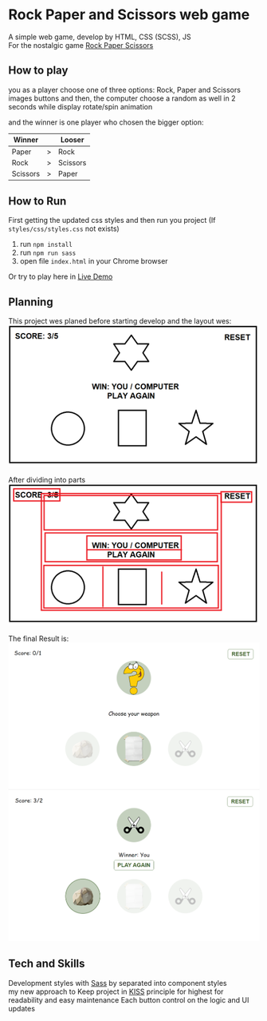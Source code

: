 # Rock Paper and Scissors web game

A simple web game, develop by HTML, CSS (SCSS), JS <br/>
For the nostalgic game [Rock Paper Scissors](https://he.wikipedia.org/wiki/%D7%90%D7%91%D7%9F_%D7%A0%D7%99%D7%99%D7%A8_%D7%95%D7%9E%D7%A1%D7%A4%D7%A8%D7%99%D7%99%D7%9D)

## How to play
you as a player choose one of three options: Rock, Paper and Scissors images buttons
and then, the computer choose a random as well in 2 seconds while display rotate/spin animation

and the winner is one player who chosen the bigger option: <br>

| Winner   |     | Looser   |
|----------|:---:|----------|
| Paper    | \>  | Rock     |    
| Rock     | \>  | Scissors |    
| Scissors | \>  | Paper    |

## How to Run
First getting the updated css styles and then run you project
(If `styles/css/styles.css` not exists)
1. run `npm install`
2. run `npm run sass`
3. open file `index.html` in your Chrome browser

Or try to play here in [Live Demo](https://hdriel.github.io/rock-paper-scissors-web/)

## Planning
This project wes planed before starting develop and the layout wes: 
![planning](assets/screenshot.png)

After dividing into parts
![planning-divs](assets/screenshot-containers.png)

The final Result is:
![planning-result1](assets/screenshot-app2.png)
![planning-result2](assets/screenshot-app.png)


## Tech and Skills
Development styles with [Sass](https://sass-lang.com/) by separated into component styles <br>
my new approach to Keep project in [KISS](https://he.wikipedia.org/wiki/KISS) principle for highest for readability and easy maintenance
Each button control on the logic and UI updates
